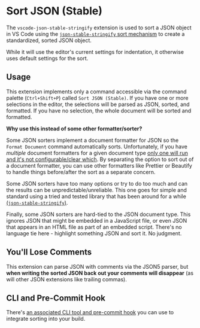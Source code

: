 # Sort JSON (Stable)

The `vscode-json-stable-stringify` extension is used to sort a JSON object in VS Code using the [`json-stable-stringify` sort mechanism](https://github.com/ljharb/json-stable-stringify) to create a standardized, sorted JSON object.

While it will use the editor's current settings for indentation, it otherwise uses default settings for the sort.

## Usage

This extension implements only a command accessible via the command palette (`Ctrl+Shift+P`) called `Sort JSON (Stable)`. If you have one or more selections in the editor, the selections will be parsed as JSON, sorted, and formatted. If you have no selection, the whole document will be sorted and formatted.

**Why use this instead of some other formatter/sorter?**

Some JSON sorters implement a document formatter for JSON so the `Format Document` command automatically sorts. Unfortunately, if you have _multiple_ document formatters for a given document type [only one will run and it's not configurable/clear which](https://github.com/Microsoft/vscode/issues/41882). By separating the option to sort out of a document formatter, you can use other formatters like Prettier or Beautify to handle things before/after the sort as a separate concern.

Some JSON sorters have too many options or try to do too much and can the results can be unpredictable/unreliable. This one goes for simple and standard using a tried and tested library that has been around for a while [(`json-stable-stringify`)](https://github.com/ljharb/json-stable-stringify).

Finally, some JSON sorters are hard-tied to the JSON document type. This ignores JSON that might be embedded in a JavaScript file, or even JSON that appears in an HTML file as part of an embedded script. There's no language tie here - highlight something JSON and sort it. No judgment.

## You'll Lose Comments

This extension can parse JSON with comments via the JSON5 parser, but **when writing the sorted JSON back out your comments will disappear** (as will other JSON extensions like trailing commas).

## CLI and Pre-Commit Hook

There's [an associated CLI tool and pre-commit hook](https://github.com/tillig/json-sort-cli) you can use to integrate sorting into your build.
